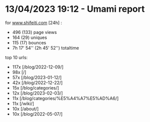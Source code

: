 # 13/04/2023 19:12 - Umami report
for www.shifeiti.com [24h] :

 - 496 (133) page views
 - 164 (29) uniques
 - 115 (17) bounces
 - 7h 17' 54'' (2h 45' 52'') totaltime


top 10 urls:
 - 117x [/blog/2022-12-09/]
 - 98x [/]
 - 57x [/blog/2023-01-12/]
 - 42x [/blog/2022-12-22/]
 - 15x [/blog/categories/]
 - 12x [/blog/2023-02-03/]
 - 11x [/blog/categories/%E5%A4%A7%E5%AD%A6/]
 - 11x [/wiki/]
 - 10x [/about/]
 - 10x [/blog/2022-05-07/]


